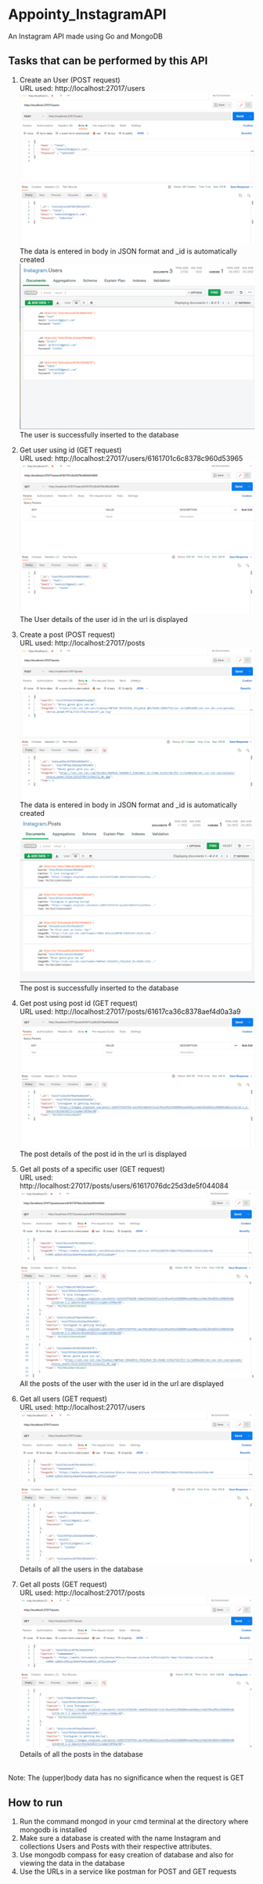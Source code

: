 # Appointy_InstagramAPI
An Instagram API made using Go and MongoDB

## Tasks that can be performed by this API
1. Create an User (POST request) <br />
URL used: http://localhost:27017/users <br />
![Create A User 1](https://github.com/Grihit/Appointy_InstagramAPI/blob/master/Images/Create%20User%201.PNG) 
The data is entered in body in JSON format and _id is automatically created <br />
![Create A User 2](https://github.com/Grihit/Appointy_InstagramAPI/blob/master/Images/Create%20User%202.PNG)
The user is successfully inserted to the database <br />

2. Get user using id (GET request) <br />
URL used: http://localhost:27017/users/6161701c6c8378c960d53965 <br />
![Get User using id](https://github.com/Grihit/Appointy_InstagramAPI/blob/master/Images/Get%20User%20using%20id.PNG)
The User details of the user id in the url is displayed <br />

3. Create a post (POST request) <br />
URL used: http://localhost:27017/posts <br />
![Create a post 1](https://github.com/Grihit/Appointy_InstagramAPI/blob/master/Images/Create%20a%20post%201.PNG)
The data is entered in body in JSON format and _id is automatically created  <br />
![Create a post 2](https://github.com/Grihit/Appointy_InstagramAPI/blob/master/Images/Create%20a%20post%202.PNG)
The post is successfully inserted to the database <br />

4. Get post using post id (GET request) <br />
URL used: http://localhost:27017/posts/61617ca36c8378aef4d0a3a9 <br />
![Get post using post id](https://github.com/Grihit/Appointy_InstagramAPI/blob/master/Images/Get%20post%20using%20post%20id.PNG)
The post details of the post id in the url is displayed <br />

5. Get all posts of a specific user (GET request) <br />
URL used: http://localhost:27017/posts/users/61617076dc25d3de5f044084 <br />
![Get all posts of a specific user](https://github.com/Grihit/Appointy_InstagramAPI/blob/master/Images/Get%20posts%20of%20a%20specific%20user%201.PNG)
![Get all posts of a specific user 2](https://github.com/Grihit/Appointy_InstagramAPI/blob/master/Images/Get%20posts%20of%20a%20specific%20user%202.PNG)
All the posts of the user with the user id in the url are displayed <br />

6. Get all users (GET request) <br />
URL used: http://localhost:27017/users <br />
![Get all users](https://github.com/Grihit/Appointy_InstagramAPI/blob/master/Images/Get%20all%20users.PNG)
Details of all the users in the database <br />

7. Get all posts (GET request) <br />
URL used: http://localhost:27017/posts <br />
![Get all posts](https://github.com/Grihit/Appointy_InstagramAPI/blob/master/Images/Get%20all%20posts.PNG)
Details of all the posts in the database <br />
<br />
Note: The (upper)body data has no significance when the request is GET

## How to run
1. Run the command mongod in your cmd terminal at the directory where mongodb is installed
2. Make sure a database is created with the name Instagram and collections Users and Posts with their respective attributes.
3. Use mongodb compass for easy creation of database and also for viewing the data in the database
4. Use the URLs in a service like postman for POST and GET requests
